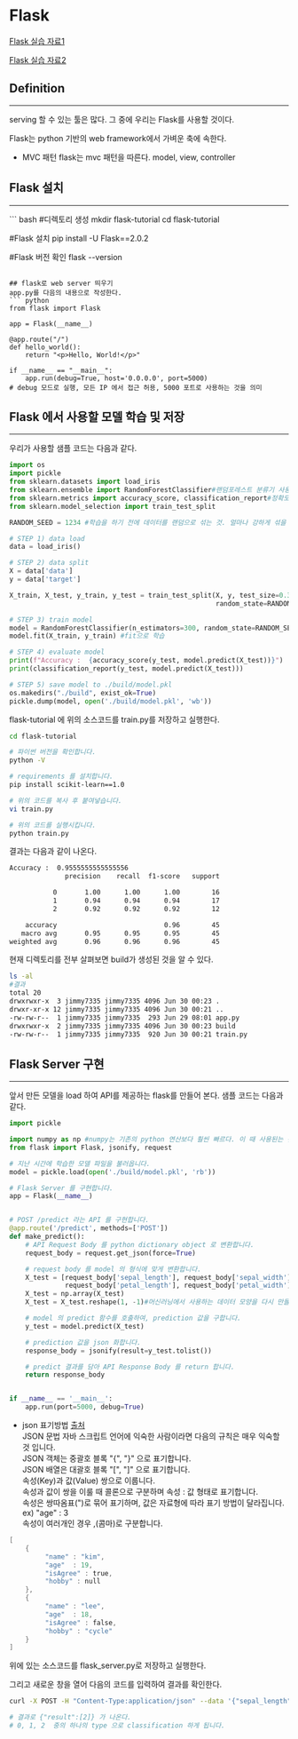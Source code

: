# Flask
[Flask 실습 자료1](https://helloailab.notion.site/Flask-1-64d20b786ed94e62b93ebc38518eac41)

[Flask 실습 자료2](https://helloailab.notion.site/Flask-2-0c755ccea6194b7f9abf768d52bb206b)
## Definition
<hr/>
serving 할 수 있는 툴은 많다. 그 중에 우리는 Flask를 사용할 것이다.

Flask는 python 기반의 web framework에서 가벼운 축에 속한다.

* MVC 패턴
flask는 mvc 패턴을 따른다. model, view, controller

## Flask 설치
<hr/>
``` bash
#디렉토리 생성
mkdir flask-tutorial
cd flask-tutorial

#Flask 설치
pip install -U Flask==2.0.2

#Flask 버전 확인
flask --version
```

## flask로 web server 띄우기
app.py를 다음의 내용으로 작성한다.
``` python
from flask import Flask

app = Flask(__name__)

@app.route("/")
def hello_world():
    return "<p>Hello, World!</p>"

if __name__ == "__main__":
	app.run(debug=True, host='0.0.0.0', port=5000)
# debug 모드로 실행, 모든 IP 에서 접근 허용, 5000 포트로 사용하는 것을 의미
```


## Flask 에서 사용할 모델 학습 및 저장
<hr/>
우리가 사용할 샘플 코드는 다음과 같다.  

``` python
import os
import pickle
from sklearn.datasets import load_iris
from sklearn.ensemble import RandomForestClassifier#랜덤포레스트 분류기 사용
from sklearn.metrics import accuracy_score, classification_report#정확도를 따지는 것
from sklearn.model_selection import train_test_split

RANDOM_SEED = 1234 #학습을 하기 전에 데이터를 랜덤으로 섞는 것. 얼마나 강하게 섞을 것인지를 나타낸다.

# STEP 1) data load
data = load_iris()

# STEP 2) data split
X = data['data']
y = data['target']

X_train, X_test, y_train, y_test = train_test_split(X, y, test_size=0.3,
                                                    random_state=RANDOM_SEED)

# STEP 3) train model
model = RandomForestClassifier(n_estimators=300, random_state=RANDOM_SEED)
model.fit(X_train, y_train) #fit으로 학습

# STEP 4) evaluate model
print(f"Accuracy :  {accuracy_score(y_test, model.predict(X_test))}")
print(classification_report(y_test, model.predict(X_test)))

# STEP 5) save model to ./build/model.pkl
os.makedirs("./build", exist_ok=True)
pickle.dump(model, open('./build/model.pkl', 'wb'))
```

flask-tutorial 에 위의 소스코드를 train.py를 저장하고 실행한다.
``` bash
cd flask-tutorial

# 파이썬 버전을 확인합니다.
python -V

# requirements 를 설치합니다.
pip install scikit-learn==1.0

# 위의 코드를 복사 후 붙여넣습니다.
vi train.py

# 위의 코드를 실행시킵니다.
python train.py
```
결과는 다음과 같이 나온다.  
``` bash
Accuracy :  0.9555555555555556
              precision    recall  f1-score   support

           0       1.00      1.00      1.00        16
           1       0.94      0.94      0.94        17
           2       0.92      0.92      0.92        12

    accuracy                           0.96        45
   macro avg       0.95      0.95      0.95        45
weighted avg       0.96      0.96      0.96        45
```

현재 디렉토리를 전부 살펴보면 build가 생성된 것을 알 수 있다.
``` bash
ls -al
#결과
total 20
drwxrwxr-x  3 jimmy7335 jimmy7335 4096 Jun 30 00:23 .
drwxr-xr-x 12 jimmy7335 jimmy7335 4096 Jun 30 00:21 ..
-rw-rw-r--  1 jimmy7335 jimmy7335  293 Jun 29 08:01 app.py
drwxrwxr-x  2 jimmy7335 jimmy7335 4096 Jun 30 00:23 build
-rw-rw-r--  1 jimmy7335 jimmy7335  920 Jun 30 00:21 train.py

```
## Flask Server 구현
<hr/>  

앞서 만든 모델을 load 하여 API를 제공하는 flask를 만들어 본다.
샘플 코드는 다음과 같다.
``` python
import pickle

import numpy as np #numpy는 기존의 python 연산보다 훨씬 빠르다. 이 때 사용된는 것이 ndarray이다. 즉, 숫자와 배열을 다루는 패키지이다.
from flask import Flask, jsonify, request

# 지난 시간에 학습한 모델 파일을 불러옵니다.
model = pickle.load(open('./build/model.pkl', 'rb'))

# Flask Server 를 구현합니다.
app = Flask(__name__)


# POST /predict 라는 API 를 구현합니다.
@app.route('/predict', methods=['POST'])
def make_predict():
    # API Request Body 를 python dictionary object 로 변환합니다.
    request_body = request.get_json(force=True)

    # request body 를 model 의 형식에 맞게 변환합니다.
    X_test = [request_body['sepal_length'], request_body['sepal_width'],
              request_body['petal_length'], request_body['petal_width']]
    X_test = np.array(X_test)
    X_test = X_test.reshape(1, -1)#머신러닝에서 사용하는 데이터 모양을 다시 만들어주는 명령어이다.

    # model 의 predict 함수를 호출하여, prediction 값을 구합니다.
    y_test = model.predict(X_test)

    # prediction 값을 json 화합니다.
    response_body = jsonify(result=y_test.tolist())

    # predict 결과를 담아 API Response Body 를 return 합니다.
    return response_body


if __name__ == '__main__':
    app.run(port=5000, debug=True)
```
* json 표기방법
[출처](https://dololak.tistory.com/256)  
JSON 문법
자바 스크립트 언어에 익숙한 사람이라면 다음의 규칙은 매우 익숙할 것 입니다.  
JSON 객체는 중괄호 블록 "{", "}" 으로 표기합니다.  
JSON 배열은 대괄호 블록 "[", "]" 으로 표기합니다.  
속성(Key)과 값(Value) 쌍으로 이룹니다.  
속성과 값이 쌍을 이룰 때 콜론으로 구분하며 속성 : 값 형태로 표기합니다.  
속성은 쌍따옴표(")로 묶어 표기하며, 값은 자료형에 따라 표기 방법이 달라집니다. ex) "age" : 3  
속성이 여러개인 경우 ,(콤마)로 구분합니다.
```java
[
    {
         "name" : "kim",
         "age"  : 19,
         "isAgree" : true,
         "hobby" : null
    },
    {
         "name" : "lee",
         "age"  : 18,
         "isAgree" : false,
         "hobby" : "cycle"
    }
]
```
위에 있는 소스코드를 flask_server.py로 저장하고 실행한다.

그리고 새로운 창을 열어 다음의 코드를 입력하여 결과를 확인한다.
``` bash
curl -X POST -H "Content-Type:application/json" --data '{"sepal_length": 5.9, "sepal_width": 3.0, "petal_length": 5.1, "petal_width": 1.8}' http://localhost:5000/predict

# 결과로 {"result":[2]} 가 나온다.
# 0, 1, 2  중의 하나의 type 으로 classification 하게 됩니다.

```